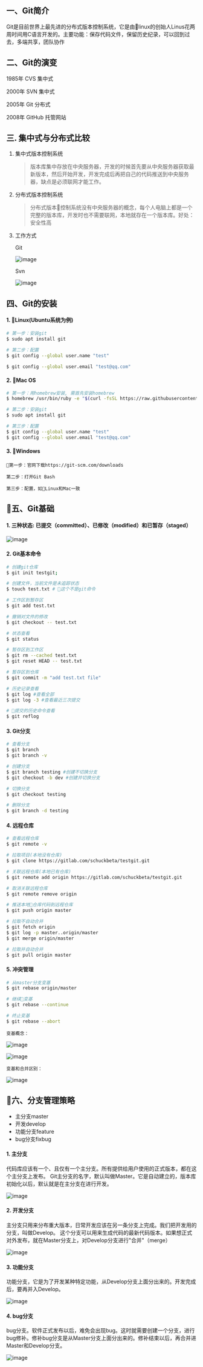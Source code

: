 ## 一、Git简介

Git是目前世界上最先进的分布式版本控制系统，它是由linux的创始人Linus花两周时间用C语言开发的。主要功能：保存代码文件，保留历史纪录，可以回到过去，多端共享，团队协作

## 二、Git的演变

1985年     CVS       集中式

2000年     SVN       集中式

2005年     Git       分布式

2008年     GitHub    托管网站

## 三. 集中式与分布式比较
1. 集中式版本控制系统
    >版本库集中存放在中央服务器，开发的时候首先要从中央服务器获取最新版本，然后开始开发，开发完成后再把自己的代码推送到中央服务器，缺点是必须联网才能工作。

2. 分布式版本控制系统
    > 分布式版本控制系统没有中央服务器的概念，每个人电脑上都是一个完整的版本库，开发时也不需要联网，本地就存在一个版本库。好处：安全性高

3. 工作方式
    
    Git

    ![image](./git_2.png)

     Svn

    ![image](./svn_2.png)

## 四、Git的安装
#### 1. Linux(Ubuntu系统为例)

```sh
# 第一步：安装git
$ sudo apt install git

# 第二步：配置
$ git config --global user.name "test"

$ git config --global user.email "test@qq.com"
```
#### 2. Mac OS

```sh
# 第一步：用homebrew安装, 需首先安装homebrew
$ homebrew /usr/bin/ruby -e "$(curl -fsSL https://raw.githubusercontent.com/Homebrew/install/master/install)"

# 第二步：安装git
$ sudo apt install git

# 第三步：配置
$ git config --global user.name "test"
$ git config --global user.email "test@qq.com"
```
#### 3. Windows

    第一步：官网下载https://git-scm.com/downloads

    第二步：打开Git Bash

    第三步：配置，如Linux和Mac一致

## 五、Git基础
#### 1. 三种状态: 已提交（committed）、已修改（modified）和已暂存（staged）

![image](./status.png)

#### 2. Git基本命令

```sh
# 创建git仓库
$ git init testgit;

# 创建文件，当前文件是未追踪状态
$ touch test.txt # 这个不是git命令

# 工作区到暂存区
$ git add test.txt

# 撤销对文件的修改
$ git checkout -- test.txt

# 状态查看
$ git status

# 暂存区到工作区
$ git rm --cached test.txt
$ git reset HEAD -- test.txt

# 暂存区到仓库
$ git commit -m "add test.txt file"

# 历史记录查看
$ git log #查看全部
$ git log -3 #查看最近三次提交

# 提交的历史命令查看
$ git reflog
```

#### 3. Git分支

```sh
# 查看分支
$ git branch
$ git branch -v

# 创建分支
$ git branch testing #创建不切换分支
$ git checkout -b dev #创建并切换分支

# 切换分支
$ git checkout testing

# 删除分支
$ git branch -d testing
```
#### 4. 远程仓库
```sh
# 查看远程仓库
$ git remote -v

# 拉取项目(本地没有仓库)
$ git clone https://gitlab.com/schuckbeta/testgit.git

# 关联远程仓库(本地已有仓库)
$ git remote add origin https://gitlab.com/schuckbeta/testgit.git

# 取消关联远程仓库
$ git remote remove origin

# 推送本地仓库代码到远程仓库
$ git push origin master

# 拉取不自动合并
$ git fetch origin
$ git log -p master..origin/master
$ git merge origin/master

# 拉取并自动合并
$ git pull origin master
```

#### 5. 冲突管理
```sh
# 从master分支变基
$ git rebase origin/master

# 继续变基
$ git rebase --continue

# 终止变基
$ git rebase --abort
```

    变基概念：

![image](./rebase1.jpg)

![image](./rebase2.jpg)



    变基和合并区别：

![image](./rebase3.jpg)

## 六、分支管理策略
* 主分支master
* 开发develop
* 功能分支feature
* bug分支fixbug

#### 1. 主分支
代码库应该有一个、且仅有一个主分支。所有提供给用户使用的正式版本，都在这个主分支上发布。 Git主分支的名字，默认叫做Master。它是自动建立的，版本库初始化以后，默认就是在主分支在进行开发。 

![image](./branch1.png)

#### 2. 开发分支
主分支只用来分布重大版本，日常开发应该在另一条分支上完成。我们把开发用的分支，叫做Develop。 这个分支可以用来生成代码的最新代码版本。如果想正式对外发布，就在Master分支上，对Develop分支进行"合并"（merge）

![image](./branch2.png)

#### 3. 功能分支
功能分支，它是为了开发某种特定功能，从Develop分支上面分出来的。开发完成后，要再并入Develop。 

![image](./branch3.png)

#### 4. bug分支
bug分支。软件正式发布以后，难免会出现bug。这时就需要创建一个分支，进行bug修补。修补bug分支是从Master分支上面分出来的。修补结束以后，再合并进Master和Develop分支。

![image](./branch4.png)